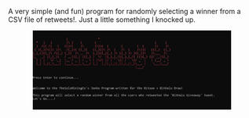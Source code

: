 A very simple (and fun) program for randomly selecting a winner from a CSV file of retweets!. Just a little something I knocked up.

<p align="center">
  <img src="Retweeter.jpg" alt="First Image" style="width: 80%; vertical-align: middle;"/>
</p>
